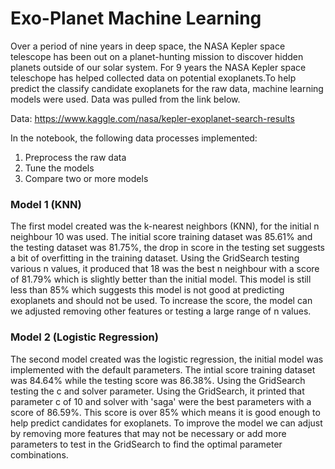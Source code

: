 # Exo-Planet Machine Learning

Over a period of nine years in deep space, the NASA Kepler space telescope has been out on a planet-hunting mission to discover hidden planets outside of our solar system.
For 9 years the NASA Kepler space teleschope has helped collected data on potential exoplanets.To help predict the classify candidate exoplanets for the raw data, machine learning models were used. Data was pulled from the link below.

Data: https://www.kaggle.com/nasa/kepler-exoplanet-search-results

In the notebook, the following data processes implemented:

1. Preprocess the raw data <br>
2. Tune the models <br>
3. Compare two or more models <br>

### Model 1 (KNN)
The first model created was the k-nearest neighbors (KNN), for the initial n neighbour 10 was used. The initial score training dataset was 85.61% and the testing dataset was 81.75%, the drop in score in the testing set suggests a bit of overfitting in the training dataset. Using the GridSearch testing various n values, it produced that 18 was the best n neighbour with a score of 81.79% which is slightly better than the initial model. This model is still less than 85% which suggests this model is not good at predicting exoplanets and should not be used. To increase the score, the model can we adjusted removing other features or testing a large range of n values.

### Model 2 (Logistic Regression)
The second model created was the logistic regression, the initial model was implemented with the default parameters. The intial score training dataset was 84.64% while the testing score was 86.38%. Using the GridSearch testing the c and solver parameter. Using the GridSearch, it printed that parameter c of 10 and solver with 'saga' were the best parameters with a score of 86.59%. This score is over 85% which means it is good enough to help predict candidates for exoplanets. To improve the model we can adjust by removing more features that may not be necessary or add more parameters to test in the GridSearch to find the optimal parameter combinations.
